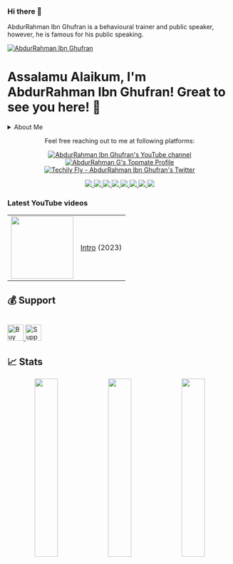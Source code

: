 ### Hi there 👋
AbdurRahman Ibn Ghufran is a behavioural trainer and public speaker, however, he is famous for his public speaking.

<!--
**abdurrahmanibnghufran/abdurrahmanibnghufran** is a ✨ _special_ ✨ repository because its `README.md` (this file) appears on your GitHub profile.

Here are some ideas to get you started:

- 🔭 I’m currently working on ...
- 🌱 I’m currently learning ...
- 👯 I’m looking to collaborate on ...
- 🤔 I’m looking for help with ...
- 💬 Ask me about ...
- 📫 How to reach me: ...
- 😄 Pronouns: ...
- ⚡ Fun fact: ...
-->

<!--
==================================================
Main header image
==================================================
-->
[![AbdurRahman Ibn Ghufran](https://blogger.googleusercontent.com/img/b/R29vZ2xl/AVvXsEivkeffKSjJ87DzuwDoB6zccwh7o0PB-XV4vXRCuNgKre5fZBerSVgqDaQOvcpKHFw_BnLCIOTtkqxOnsXHkw7imTM5z8jIRU70KdXjJhTQYtNPo4bQHcbLT99Sy2WDdUSxYLLu68wtcgF5UU0jSakL5_gfNbklfEj22gcZXuNEbLfunlRVNO82VDo9TA/s16000/GitHub%20Heading%20Image%201500%20x%20500.png "Briefly About AbdurRahman Ibn Ghufran")](https://abdurrahmanibnghufran.github.io)


<!--
==================================================
This is Main Heading of the page
==================================================
-->
# Assalamu Alaikum, I'm AbdurRahman Ibn Ghufran! Great to see you here! 👋


<!--
==================================================
This is the Title and Description of the section like here is About Me. Once anyone will click on About Me text then that user will get detailed description of that particular option 
==================================================
-->
<details>
  <summary>About Me</summary>
  AbdurRahman Ibn Ghufran is A Software Engineer (Full Stack Developer) and An Orator, An Entrepreneur, A Digital Creator, A Digital Marketer, An Influencer. (AbdurRahman Ibn Ghufran is a behavioural trainer and public speaker.)
</details>


<!--
==================================================
Sociel Media
==================================================
-->
<p align="center">Feel free reaching out to me at following platforms:</p>

<p align="center">
  <a href="https://www.youtube.com/channel/UCrQ9tWwT5vs5Dn4eGRbjnsA" target="_blank">
  <img src="https://img.shields.io/youtube/channel/subscribers/UCrQ9tWwT5vs5Dn4eGRbjnsA?color=%23FF0000&label=YouTube&logo=YouTube&logoColor=%23FF0000&style=for-the-badge" alt="AbdurRahman Ibn Ghufran's YouTube channel"/>
  </a>
  <a href="https://abdurrahmanibnghufran.github.io/topmate/" target="_blank">
  <img src="https://img.shields.io/badge/Topmate-0077B5?style=for-the-badge&logo=topmate&logoColor=white"" alt="AbdurRahman G&apos;s Topmate Profile"/>
  </a>
  <a href="http://twitter.com/TechilyFlyAIG" target="_blank">
    <img src="https://img.shields.io/twitter/follow/TechilyFlyAIG?label=Twitter&logo=twitter&style=for-the-badge&color=blue" alt="Techily Fly - AbdurRahman Ibn Ghufran's Twitter"/>
  </a>
</p>

<p align="center">
  <a href="https://www.linkedin.com/in/abdurrahmanibnghufran" target="_blank">
  <img src="https://img.shields.io/badge/LinkedIn-0077B5?style=for-the-badge&logo=linkedin&logoColor=white">
  </a>
  <a href="https://www.instagram.com/abdurrahmanibnghufran" target="_blank">
  <img src="https://img.shields.io/badge/Instagram-ffffff?style=for-the-badge&logo=instagram&logoColor=#E4405F">
  </a>
  <a href="https://www.facebook.com/abdurrahmanibnghufran" target="_blank">
  <img src="https://img.shields.io/badge/facebook-ffffff?style=for-the-badge&logo=facebook&logoColor=#EA4335">
  </a>
  <a href="https://join.slack.com/t/abdurrahmanibnghufran/shared_invite/zt-1jn6ullp1-E8G1PyiH_WsJfTULfC6EJw   " target="_blank">
  <img src="https://img.shields.io/badge/slack-ffffff?style=for-the-badge&logo=slack&logoColor=#EA4335">
  </a>
  <a href="https://discord.gg/vthrgkRay6" target="_blank">
  <img src="https://img.shields.io/badge/discord-ffffff?style=for-the-badge&logo=discord&logoColor=#EA4335">
  </a>
  <a href="https://join.skype.com/invite/hj19SvHLlmTN">
  <img src="https://img.shields.io/badge/skype-ffffff?style=for-the-badge&logo=skype&logoColor=#EA4335">
  </a>
  <a href="https://telegram.dog/abdurrahmanibnghufran" target="_blank">
  <img src="https://img.shields.io/badge/telegram-ffffff?style=for-the-badge&logo=telegram&logoColor=#EA4335">
  </a>
  <a href="mailto:AbdurRahmanGOfficial@gmail.com" target="_blank">
  <img src="https://img.shields.io/badge/mail-ffffff?style=for-the-badge&logo=gmail&logoColor=#EA4335">
  </a>
	
</p>


<!--
==================================================
YOUTUBE-VIDEOS-LIST
==================================================
-->
### Latest YouTube videos

<table>
<tr>
<td><a href="https://youtu.be/DfxaxzXsZuQ"><img width="140px" src="https://i.ytimg.com/vi/DfxaxzXsZuQ/mqdefault.jpg"></a>
</td>
<td>
<a href="https://www.youtube.com/watch?v=DfxaxzXsZuQ">Intro</a> (2023)<br/>
</td>
</tr>
</table>


<!--
==================================================
Support link to get financial support
==================================================
-->
## 💰 Support
<p>

<br>

<a href='https://ko-fi.com/abdurrahmang' target='_blank'>
	<img height='36' style='border:0px;height:36px;' src='https://cdn.ko-fi.com/cdn/kofi4.png?v=2' border='0' alt='Buy Me a Coffee at ko-fi.com' />
</a>

<a href='https://www.buymeacoffee.com/abdurrahmang' target='_blank'>
	<img height='36' style='border:0px;height:36px;' src='https://cdn.buymeacoffee.com/buttons/v2/default-yellow.png' border='0' alt='Support AbdurRahman G on buymecoffee' />
</a>
</p>



  
<!--
==================================================
GitHub States
==================================================
-->

## 📈 Stats
<p align="center">
	<img width="32%" src="https://github-readme-stats.vercel.app/api?username=abdurrahmanibnghufran&count_private=true&show_icons=true&theme=tokyonight" />
	<img width="32%" src="https://github-readme-streak-stats.herokuapp.com/?user=abdurrahmanibnghufran&count_private=true&theme=tokyonight" />
	<img width="32%" src="https://github-readme-stats.vercel.app/api/top-langs?username=abdurrahmanibnghufran&layout=compact&count_private=true&show_icons=true&theme=tokyonight" />
</p>

